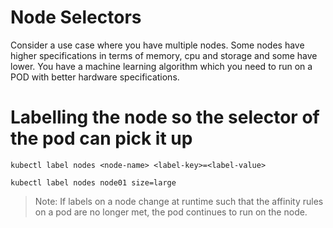 # Node Selectors

Consider a use case where you have multiple nodes. Some nodes have higher specifications in terms of memory, cpu and storage
and some have lower. You have a machine learning algorithm which you need to run on a POD with better hardware specifications.

# Labelling the node so the selector of the pod can pick it up

```
kubectl label nodes <node-name> <label-key>=<label-value>
```

```
kubectl label nodes node01 size=large
```

>Note:  If labels on a node change at runtime such that the affinity rules on a pod are no longer met, the pod continues to run on the node. 